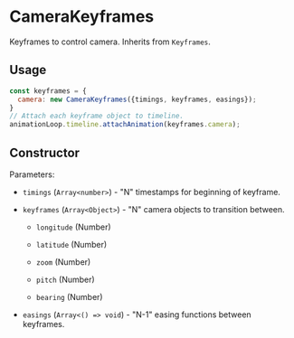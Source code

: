 # CameraKeyframes

Keyframes to control camera. Inherits from `Keyframes`.

## Usage

```js
const keyframes = {
  camera: new CameraKeyframes({timings, keyframes, easings});
}
// Attach each keyframe object to timeline.
animationLoop.timeline.attachAnimation(keyframes.camera);
```

## Constructor

Parameters:

* `timings` (`Array<number>`) - "N" timestamps for beginning of keyframe.

* `keyframes` (`Array<Object>`) - "N" camera objects to transition between.

  * `longitude` (Number)

  * `latitude` (Number)

  * `zoom` (Number)

  * `pitch` (Number)

  * `bearing` (Number)

* `easings` (`Array<() => void`) - "N-1" easing functions between keyframes.